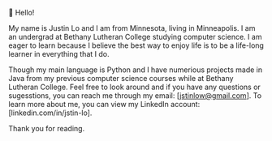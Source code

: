 👋 Hello! 

  My name is Justin Lo and I am from Minnesota, living in Minneapolis. I am an undergrad at Bethany Lutheran College studying computer science. I am eager to learn because I believe the best way to enjoy life is to be a life-long learner in everything that I do.  

  Though my main language is Python and I have numerious projects made in Java from my previous computer science courses while at Bethany Lutheran College. Feel free to look around and if you have any questions or sugesstions, you can reach me through my email: [jstinlow@gmail.com]. To learn more about me, you can view my LinkedIn account: [linkedin.com/in/jstin-lo].

Thank you for reading. 
